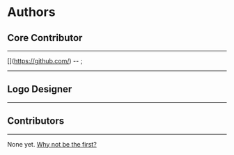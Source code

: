 # Authors

## Core Contributor

---

[<YOUR NAME>](https://github.com/<GH USERAME>) -- [<EMAIL>](mainto:<EMAIL>);

---

## Logo Designer

---

## Contributors

---

None yet. [Why not be the first?](CONTRIBUTING.md)
